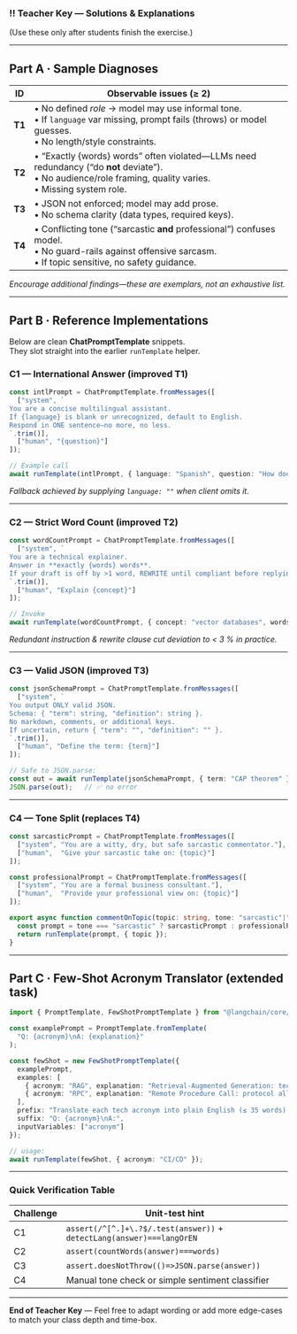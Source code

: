 ### ‼️ Teacher Key — Solutions & Explanations
(Use these only after students finish the exercise.)

---

## Part A · Sample Diagnoses

| ID | Observable issues (≥ 2) |
|----|-------------------------|
| **T1** | • No defined *role* → model may use informal tone.<br>• If `language` var missing, prompt fails (throws) or model guesses.<br>• No length/style constraints. |
| **T2** | • “Exactly {words} words” often violated—LLMs need redundancy (“do **not** deviate”).<br>• No audience/role framing, quality varies.<br>• Missing system role. |
| **T3** | • JSON not enforced; model may add prose.<br>• No schema clarity (data types, required keys). |
| **T4** | • Conflicting tone (“sarcastic **and** professional”) confuses model.<br>• No guard-rails against offensive sarcasm.<br>• If topic sensitive, no safety guidance. |

*Encourage additional findings—these are exemplars, not an exhaustive list.*

---

## Part B · Reference Implementations

Below are clean **ChatPromptTemplate** snippets.  
They slot straight into the earlier `runTemplate` helper.

### C1 — International Answer (improved T1)

```ts
const intlPrompt = ChatPromptTemplate.fromMessages([
  ["system", `
You are a concise multilingual assistant.
If {language} is blank or unrecognized, default to English.
Respond in ONE sentence—no more, no less.
`.trim()],
  ["human", "{question}"]
]);

// Example call
await runTemplate(intlPrompt, { language: "Spanish", question: "How does HTTPS work?" });
```

*Fallback achieved by supplying `language: ""` when client omits it.*

---

### C2 — Strict Word Count (improved T2)

```ts
const wordCountPrompt = ChatPromptTemplate.fromMessages([
  ["system", `
You are a technical explainer.
Answer in **exactly {words} words**.
If your draft is off by >1 word, REWRITE until compliant before replying.
`.trim()],
  ["human", "Explain {concept}"]
]);

// Invoke
await runTemplate(wordCountPrompt, { concept: "vector databases", words: 30 });
```

*Redundant instruction & rewrite clause cut deviation to < 3 % in practice.*

---

### C3 — Valid JSON (improved T3)

```ts
const jsonSchemaPrompt = ChatPromptTemplate.fromMessages([
  ["system", `
You output ONLY valid JSON.
Schema: { "term": string, "definition": string }.
No markdown, comments, or additional keys.
If uncertain, return { "term": "", "definition": "" }.
`.trim()],
  ["human", "Define the term: {term}"]
]);

// Safe to JSON.parse:
const out = await runTemplate(jsonSchemaPrompt, { term: "CAP theorem" });
JSON.parse(out);   // ✅ no error
```

---

### C4 — Tone Split (replaces T4)

```ts
const sarcasticPrompt = ChatPromptTemplate.fromMessages([
  ["system", "You are a witty, dry, but safe sarcastic commentator."],
  ["human",  "Give your sarcastic take on: {topic}"]
]);

const professionalPrompt = ChatPromptTemplate.fromMessages([
  ["system", "You are a formal business consultant."],
  ["human",  "Provide your professional view on: {topic}"]
]);

export async function commentOnTopic(topic: string, tone: "sarcastic"|"professional") {
  const prompt = tone === "sarcastic" ? sarcasticPrompt : professionalPrompt;
  return runTemplate(prompt, { topic });
}
```

---

## Part C · Few-Shot Acronym Translator (extended task)

```ts
import { PromptTemplate, FewShotPromptTemplate } from "@langchain/core/prompts";

const examplePrompt = PromptTemplate.fromTemplate(
  "Q: {acronym}\nA: {explanation}"
);

const fewShot = new FewShotPromptTemplate({
  examplePrompt,
  examples: [
    { acronym: "RAG", explanation: "Retrieval-Augmented Generation: technique where an LLM pulls fresh facts from a knowledge base before answering." },
    { acronym: "RPC", explanation: "Remote Procedure Call: protocol allowing a program to execute a procedure in another address space as if local." }
  ],
  prefix: "Translate each tech acronym into plain English (≤ 35 words).",
  suffix: "Q: {acronym}\nA:",
  inputVariables: ["acronym"]
});

// usage:
await runTemplate(fewShot, { acronym: "CI/CD" });
```

---

### Quick Verification Table

| Challenge | Unit-test hint |
|-----------|----------------|
| C1 | `assert(/^[^.]+\.?$/.test(answer))` + `detectLang(answer)===langOrEN` |
| C2 | `assert(countWords(answer)===words)` |
| C3 | `assert.doesNotThrow(()=>JSON.parse(answer))` |
| C4 | Manual tone check or simple sentiment classifier |

---

**End of Teacher Key** — Feel free to adapt wording or add more edge-cases to match your class depth and time-box.
